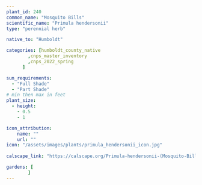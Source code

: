 ```yaml
---
plant_id: 240 
common_name: "Mosquito Bills"
scientific_name: "Primula hendersonii"
type: "perennial herb"

native_to: "Humboldt"

categories: [humboldt_county_native
        ,cnps_master_inventory
        ,cnps_2022_spring
      ]

sun_requirements:
  - "Full Shade"
  - "Part Shade"
# min then max in feet
plant_size:
  - height: 
    - 0.5 
    - 1

icon_attribution: 
    name: ""
    url: ""
icon: "/assets/images/plants/primula_hendersonii_icon.jpg"
 
calscape_link: "https://calscape.org/Primula-hendersonii-(Mosquito-Bills)"

gardens: [
        ]
---
```








